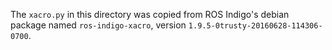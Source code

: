 The `xacro.py` in this directory was copied from ROS Indigo's debian package
named `ros-indigo-xacro`, version `1.9.5-0trusty-20160628-114306-0700`.
